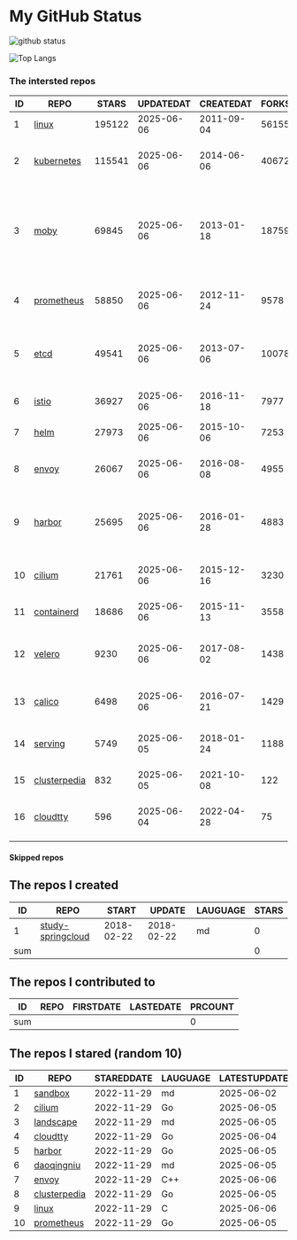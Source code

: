 # My GitHub Status

<img src="https://github-readme-stats-1.yihong0618.vercel.app/api?username=daoqingniu&show_icons=true&&&hide_title=true&count_private=true" alt="github status" />

![Top Langs](https://github-readme-stats-1.yihong0618.vercel.app/api/top-langs/?username=daoqingniu&layout=compact)

<!--START_SECTION:github_repos-->
### The intersted repos
| ID |                              REPO                               | STARS  | UPDATEDAT  | CREATEDAT  | FORKSCOUNT |                                                DESCRIPTIONS                                                |
|----|-----------------------------------------------------------------|--------|------------|------------|------------|------------------------------------------------------------------------------------------------------------|
|  1 | [linux](https://github.com/torvalds/linux)                      | 195122 | 2025-06-06 | 2011-09-04 |      56155 | Linux kernel source tree                                                                                   |
|  2 | [kubernetes](https://github.com/kubernetes/kubernetes)          | 115541 | 2025-06-06 | 2014-06-06 |      40672 | Production-Grade Container Scheduling and Management                                                       |
|  3 | [moby](https://github.com/moby/moby)                            |  69845 | 2025-06-06 | 2013-01-18 |      18759 | The Moby Project - a collaborative project for the container ecosystem to assemble container-based systems |
|  4 | [prometheus](https://github.com/prometheus/prometheus)          |  58850 | 2025-06-06 | 2012-11-24 |       9578 | The Prometheus monitoring system and time series database.                                                 |
|  5 | [etcd](https://github.com/etcd-io/etcd)                         |  49541 | 2025-06-06 | 2013-07-06 |      10078 | Distributed reliable key-value store for the most critical data of a distributed system                    |
|  6 | [istio](https://github.com/istio/istio)                         |  36927 | 2025-06-06 | 2016-11-18 |       7977 | Connect, secure, control, and observe services.                                                            |
|  7 | [helm](https://github.com/helm/helm)                            |  27973 | 2025-06-06 | 2015-10-06 |       7253 | The Kubernetes Package Manager                                                                             |
|  8 | [envoy](https://github.com/envoyproxy/envoy)                    |  26067 | 2025-06-06 | 2016-08-08 |       4955 | Cloud-native high-performance edge/middle/service proxy                                                    |
|  9 | [harbor](https://github.com/goharbor/harbor)                    |  25695 | 2025-06-06 | 2016-01-28 |       4883 | An open source trusted cloud native registry project that stores, signs, and scans content.                |
| 10 | [cilium](https://github.com/cilium/cilium)                      |  21761 | 2025-06-06 | 2015-12-16 |       3230 | eBPF-based Networking, Security, and Observability                                                         |
| 11 | [containerd](https://github.com/containerd/containerd)          |  18686 | 2025-06-06 | 2015-11-13 |       3558 | An open and reliable container runtime                                                                     |
| 12 | [velero](https://github.com/vmware-tanzu/velero)                |   9230 | 2025-06-06 | 2017-08-02 |       1438 | Backup and migrate Kubernetes applications and their persistent volumes                                    |
| 13 | [calico](https://github.com/projectcalico/calico)               |   6498 | 2025-06-06 | 2016-07-21 |       1429 | Cloud native networking and network security                                                               |
| 14 | [serving](https://github.com/knative/serving)                   |   5749 | 2025-06-05 | 2018-01-24 |       1188 | Kubernetes-based, scale-to-zero, request-driven compute                                                    |
| 15 | [clusterpedia](https://github.com/clusterpedia-io/clusterpedia) |    832 | 2025-06-05 | 2021-10-08 |        122 | The Encyclopedia of Kubernetes clusters                                                                    |
| 16 | [cloudtty](https://github.com/cloudtty/cloudtty)                |    596 | 2025-06-04 | 2022-04-28 |         75 | A Friendly Kubernetes CloudShell (Web Terminal) !                                                          |



#### Skipped repos
<!--END_SECTION:github_repos-->

<!--START_SECTION:my_github-->
## The repos I created
| ID  |                                 REPO                                 |   START    |   UPDATE   | LAUGUAGE | STARS |
|-----|----------------------------------------------------------------------|------------|------------|----------|-------|
|   1 | [study-springcloud](https://github.com/daoqingniu/study-springcloud) | 2018-02-22 | 2018-02-22 | md       |     0 |
| sum |                                                                      |            |            |          |     0 |

## The repos I contributed to
| ID  | REPO | FIRSTDATE | LASTEDATE | PRCOUNT |
|-----|------|-----------|-----------|---------|
| sum |      |           |           |       0 |

## The repos I stared (random 10)
| ID |                              REPO                               | STAREDDATE | LAUGUAGE | LATESTUPDATE |
|----|-----------------------------------------------------------------|------------|----------|--------------|
|  1 | [sandbox](https://github.com/cncf/sandbox)                      | 2022-11-29 | md       | 2025-06-02   |
|  2 | [cilium](https://github.com/cilium/cilium)                      | 2022-11-29 | Go       | 2025-06-05   |
|  3 | [landscape](https://github.com/cncf/landscape)                  | 2022-11-29 | md       | 2025-06-05   |
|  4 | [cloudtty](https://github.com/cloudtty/cloudtty)                | 2022-11-29 | Go       | 2025-06-04   |
|  5 | [harbor](https://github.com/goharbor/harbor)                    | 2022-11-29 | Go       | 2025-06-05   |
|  6 | [daoqingniu](https://github.com/daoqingniu/daoqingniu)          | 2022-11-29 | md       | 2025-06-05   |
|  7 | [envoy](https://github.com/envoyproxy/envoy)                    | 2022-11-29 | C++      | 2025-06-06   |
|  8 | [clusterpedia](https://github.com/clusterpedia-io/clusterpedia) | 2022-11-29 | Go       | 2025-06-05   |
|  9 | [linux](https://github.com/torvalds/linux)                      | 2022-11-29 | C        | 2025-06-06   |
| 10 | [prometheus](https://github.com/prometheus/prometheus)          | 2022-11-29 | Go       | 2025-06-05   |

<!--END_SECTION:my_github-->
